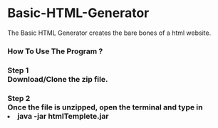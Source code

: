 # Basic-HTML-Generator
<article>The Basic HTML Generator creates the bare bones of a html website.</article>

<h3>How To Use The Program ?</h3>

<h3>Step 1
<article>Download/Clone the zip file.</article>

<h3>Step 2
<article>Once the file is unzipped, open the terminal and type in</article>
<li> java -jar htmlTemplete.jar</li>
